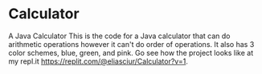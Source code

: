 # Calculator
A Java Calculator
This is the code for a Java calculator that can do arithmetic operations however it can't do order of operations. It also has 3 color schemes, blue, green, and pink. Go see how the project looks like at my repl.it https://replit.com/@eliasciur/Calculator?v=1.
